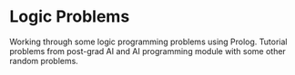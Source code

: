 # Logic Problems

Working through some logic programming problems using Prolog. Tutorial problems from post-grad AI and AI programming module with some other random problems.